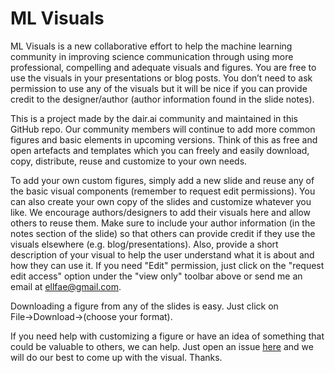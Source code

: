 # ML Visuals

ML Visuals is a new collaborative effort to help the machine learning community in improving science communication through using more professional, compelling and adequate visuals and figures. You are free to use the visuals in your presentations or blog posts. You don’t need to ask permission to use any of the visuals but it will be nice if you can provide credit to the designer/author (author information found in the slide notes).

This is a project made by the dair.ai community and maintained in this GitHub repo. Our community members will continue to add more common figures and basic elements in upcoming versions. Think of this as free and open artefacts and templates which you can freely and easily download, copy, distribute, reuse and customize to your own needs.

To add your own custom figures, simply add a new slide and reuse any of the basic visual components (remember to request edit permissions). You can also create your own copy of the slides and customize whatever you like. We encourage authors/designers to add their visuals here and allow others to reuse them. Make sure to include your author information (in the notes section of the slide) so that others can provide credit if they use the visuals elsewhere (e.g. blog/presentations). Also, provide a short description of your visual to help the user understand what it is about and how they can use it. If you need "Edit" permission, just click on the "request edit access" option under the "view only" toolbar above or send me an email at ellfae@gmail.com.

Downloading a figure from any of the slides is easy. Just click on File→Download→(choose your format).

If you need help with customizing a figure or have an idea of something that could be valuable to others, we can help. Just open an issue [here](https://github.com/dair-ai/ml-visuals/issues/new) and we will do our best to come up with the visual. Thanks.

